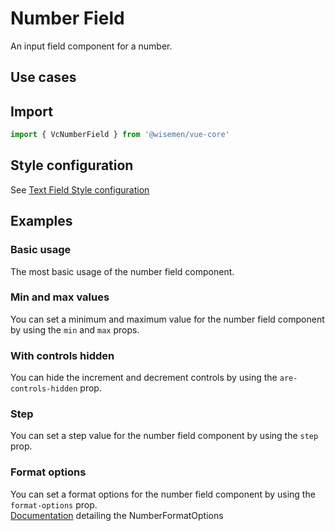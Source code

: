 # Number Field

An input field component for a number.

## Use cases

<BulletList
  :items="[
    {
      description: 'When you want to allow users to input a number.',
      variant: 'good',
    },
    {
      description: 'When you want to allow users to input a phone number.',
      variant: 'bad',
      link: {
        label: 'Phone Number Field',
        href: '/vue-core/components/password-field/password-field.html',
      },
    },
  ]"
/>

## Import

```ts
import { VcNumberField } from '@wisemen/vue-core'
```

<!-- @include: ./number-field-meta.md -->


## Style configuration

See <a href="/vue-core/components/text-field/text-field.html#style-configuration">Text Field Style configuration</a>

## Examples

### Basic usage
The most basic usage of the number field component.

<ComponentPreviewV1 name="number-field/basic" />

### Min and max values
You can set a minimum and maximum value for the number field component by using the `min` and `max` props.

<ComponentPreviewV1 name="number-field/min-max" />

### With controls hidden
You can hide the increment and decrement controls by using the `are-controls-hidden` prop.

<ComponentPreviewV1 name="number-field/with-controls-hidden" />

### Step
You can set a step value for the number field component by using the `step` prop.

<ComponentPreviewV1 name="number-field/step" />

### Format options
You can set a format options for the number field component by using the `format-options` prop. <br>
<a href="https://api.haxe.org/v/development/js/lib/intl/NumberFormatOptions.html" target="_blank">Documentation</a> detailing the NumberFormatOptions

<ComponentPreviewV1 name="number-field/format-options" />
